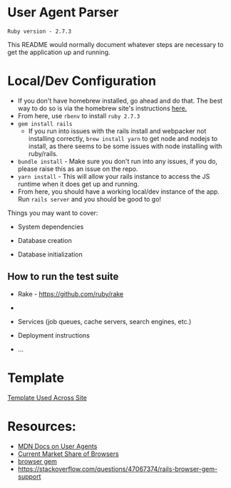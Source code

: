 # User Agent Parser

`Ruby version - 2.7.3`

This README would normally document whatever steps are necessary to get the
application up and running.

# Local/Dev Configuration
* If you don't have homebrew installed, go ahead and do that. The best way to do so is via the homebrew site's instructions [here.](https://brew.sh/)
* From here, use `rbenv` to install `ruby 2.7.3`
* `gem install rails`
  * If you run into issues with the rails install and webpacker not installing correctly, `brew install yarn` to get node and nodejs to install, as there seems to be some issues with node installing with ruby/rails.
* `bundle install` - Make sure you don't run into any issues, if you do, please raise this as an issue on the repo.
* `yarn install` - This will allow your rails instance to access the JS runtime when it does get up and running.
* From here, you should have a working local/dev instance of the app. Run `rails server` and you should be good to go!


Things you may want to cover:

* System dependencies

* Database creation

* Database initialization

## How to run the test suite

* Rake - https://github.com/ruby/rake
* 

* Services (job queues, cache servers, search engines, etc.)

* Deployment instructions

* ...



# Template

[Template Used Across Site](https://www.w3schools.com/w3css/tryit.asp?filename=tryw3css_templates_start_page&stacked=h)


# Resources:

* [MDN Docs on User Agents](https://developer.mozilla.org/en-US/docs/Web/HTTP/Headers/User-Agent)
* [Current Market Share of Browsers](https://www.statista.com/statistics/272697/market-share-desktop-internet-browser-usa/#:~:text=The%20most%20popular%20current%20browsers,Mozilla%20Firefox%20and%20Apple's%20Safari.)
* [browser gem](https://github.com/fnando/browser/blob/main/README.md)
* https://stackoverflow.com/questions/47067374/rails-browser-gem-support
